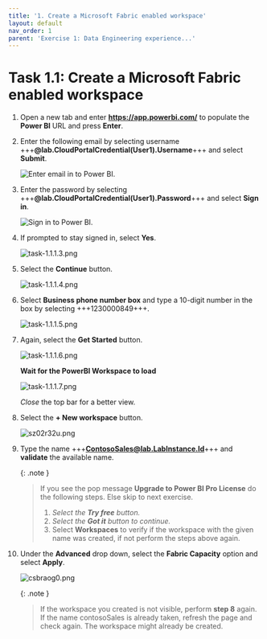 ```yaml
---
title: '1. Create a Microsoft Fabric enabled workspace'
layout: default
nav_order: 1
parent: 'Exercise 1: Data Engineering experience...'
---
```


# Task 1.1: Create a Microsoft Fabric enabled workspace

1. Open a new tab and enter **https://app.powerbi.com/** to populate the **Power BI** URL and press **Enter**.

2. Enter the following email by selecting username +++**@lab.CloudPortalCredential(User1).Username**+++ and select **Submit**.

	![Enter email in to Power BI.](../media/instructions240153/task-1.1.1.png)

3. Enter the password by selecting +++**@lab.CloudPortalCredential(User1).Password**+++ and select **Sign in**.

	![Sign in to Power BI.](../media/instructions240153/task-1.1.1.2.png)

4. If prompted to stay signed in, select **Yes**.

	![task-1.1.1.3.png](../media/instructions240153/task-1.1.1.3.png)

5. Select the **Continue** button.

	![task-1.1.1.4.png](../media/instructions240153/task-1.1.1.4.png)

6. Select **Business phone number box** and type a 10-digit number in the box by selecting +++1230000849+++. 

	![task-1.1.1.5.png](../media/instructions240153/task-1.1.1.5.png)

7. Again, select the **Get Started** button.

	![task-1.1.1.6.png](../media/instructions240153/task-1.1.1.6.png)

	**Wait for the PowerBI Workspace to load**

	![task-1.1.1.7.png](../media/instructions240153/task-1.1.1.7.png)

	*Close* the top bar for a better view.

8. Select the **+ New workspace** button.

	<!-- !IMAGE[euxmwptl.png](../media/instructions249094/euxmwptl.png) -->

	![sz02r32u.png](../media/instructions249094/sz02r32u.png)

9. Type the name +++**ContosoSales@lab.LabInstance.Id**+++ and **validate** the available name.

	{: .note }
 	>If you see the pop message **Upgrade to Power BI Pro License** do the following steps. Else skip to next exercise.
	>1. *Select the **Try free** button.*
	>2. *Select the **Got it** button to continue.*
	>3. Select **Workspaces** to verify if the workspace with the given name was created, if not perform the steps above again.

10. Under the **Advanced** drop down, select the **Fabric Capacity** option and select **Apply**.

	![csbraog0.png](../media/instructions249094/csbraog0.png)

	{: .note }
 	> If the workspace you created is not visible, perform **step 8** again.
	>If the name contosoSales is already taken, refresh the page and check again. The workspace might already be created.
